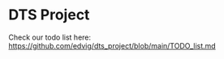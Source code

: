 # DTS Project

Check our todo list here: https://github.com/edvig/dts_project/blob/main/TODO_list.md